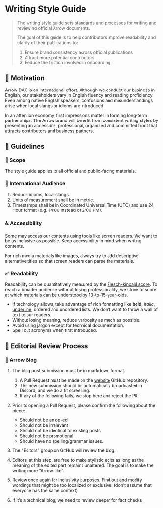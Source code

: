 # Writing Style Guide

>The writing style guide sets standards and processes for writing and
>reviewing official Arrow documents. 
>
>The goal of this guide is to help contributors improve readability and clarity of their publications to:
> 1. Ensure brand consistency across official publications
> 2. Attract more potential contributors
> 3. Reduce the friction involved in onboarding  


## :muscle: Motivation 
Arrow DAO is an international effort. Although we conduct our business
in English, our stakeholders vary in English fluency and reading
proficiency. Even among native English speakers, confusions and
misunderstandings arise when local slangs or idioms are introduced.

In an attention economy, first impressions matter in forming long-term partnerships. The Arrow brand will benefit from consistent writing styles by presenting an accessible, professional, organized and committed front that attracts contributors and business partners. 

## :book: Guidelines 
### :telescope: Scope
The style guide applies to all official and public-facing materials.
 
### :busts_in_silhouette: International Audience
1. Reduce idioms, local slangs.
2. Units of measurement shall be in metric.
3. Timestamps shall be in Coordinated Universal Time (UTC) and use 24 Hour format (e.g. 14:00 instead of 2:00 PM).

### :wheelchair: Accessibility
Some may access our contents using tools like screen readers. We want to be as inclusive as possible. Keep accessibility in mind when writing contents.

For rich media materials like images, always try to add descriptive alternative titles so that screen readers can parse the materials.

### :white_check_mark: Readability
Readability can be quantitatively measured by the [Flesch-kincaid score](https://readable.com/readability/flesch-reading-ease-flesch-kincaid-grade-level/).
To reach a broader audience without losing professionality, we strive to
score at which materials can be understood by 13-to-15-year-olds. 

* If technology allows, take advantage of rich formatting like **bold**, *italic*, <ins>underline</ins>, ordered and unordered lists. We don’t want to throw a wall of text to our readers. 
* Without losing meaning, reduce verbosity as much as possible. 
* Avoid using jargon except for technical documentation.
* Spell out acronyms when first introduced.

## :mag_right: Editorial Review Process
### :page_with_curl: Arrow Blog
1. The blog post submission must be in markdown format.

    1. A Pull Request must be made on the
       [website](https://github.com/Arrow-air/website/) GitHub
       repository. 
    2. The new
submission should be automatically broadcasted in Discord, and we do a
fit screening. 
    3. If any of the following fails, we stop here and reject
the PR.

2. Prior to opening a Pull Request, please confirm the following about the piece:
    * Should not be an op-ed
    * Should not be irrelevant 
    * Should not be identical to existing posts
    * Should not be promotional
    * Should have no spelling/grammar issues.
3. The "Editors" group on GitHub will review the blog.
4. Editors, at this step, are free to make stylistic edits as long as the meaning of the edited part remains unaltered. The goal is to make the writing more “Arrow-like”.
5. Review once again for inclusivity purposes. Find out and modify wordings that might be too localized or exclusive. (don’t assume that everyone has the same context)
6. If it’s a technical blog, we need to review deeper for fact checks

